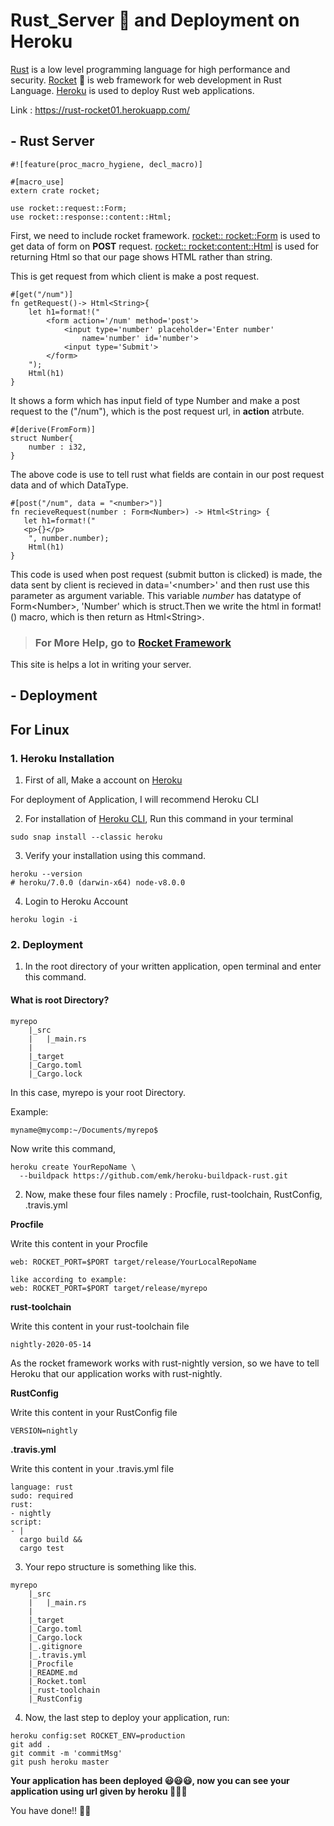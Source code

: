 # Rust_Server :rocket: and Deployment on Heroku

[Rust][] is a low level programming language for high performance and security.
[Rocket][] :rocket: is web framework for web development in Rust Language.
[Heroku][] is used to deploy Rust web applications.

[Rust]: https://www.rust-lang.org/
[Rocket]: https://rocket.rs/
[Heroku]: https://www.heroku.com/


Link : https://rust-rocket01.herokuapp.com/

## - Rust Server

```
#![feature(proc_macro_hygiene, decl_macro)]

#[macro_use]
extern crate rocket;

use rocket::request::Form;
use rocket::response::content::Html;
```

First, we need to include rocket framework. [rocket:: rocket::Form](https://api.rocket.rs/v0.4/rocket/request/struct.Form.html) is used to get data of form on **POST** request. [rocket:: rocket:content::Html](https://api.rocket.rs/v0.4/rocket/response/content/) is used for returning Html so that our page shows HTML rather than string.

This is get request from which client is make a post request.

```
#[get("/num")]
fn getRequest()-> Html<String>{
    let h1=format!("
        <form action='/num' method='post'>
            <input type='number' placeholder='Enter number'
                name='number' id='number'>
            <input type='Submit'>
        </form>
    ");
    Html(h1)
}
```

It shows a form which has input field of type Number and make a post request to the ("/num"), which is the post request url, in **action** atrbute.

```
#[derive(FromForm)]
struct Number{
    number : i32,
}
```
The above code is use to tell rust what fields are contain in our post request data and of which DataType. 

```
#[post("/num", data = "<number>")]
fn recieveRequest(number : Form<Number>) -> Html<String> {
   let h1=format!("
   <p>{}</p>
    ", number.number);
    Html(h1)
}
```

This code is used when post request (submit button is clicked)  is made, the data sent by client is recieved in data='\<number>' and then rust use this parameter as argument variable. This variable *number* has datatype of Form\<Number>, 'Number' which is struct.Then we write the html in format!() macro, which is then return as Html\<String>.


> ### For More Help, go to [Rocket Framework](https://rocket.rs/)

This site is helps a lot in writing your server.


## - Deployment

## For Linux 

### 1. Heroku Installation


1. First of all, Make a account on [Heroku](https://signup.heroku.com/login) 


For deployment of Application, I will recommend Heroku CLI

2. For installation of [Heroku CLI](https://devcenter.heroku.com/articles/getting-started-with-ruby#set-up), Run this command in your terminal

```
sudo snap install --classic heroku
```
3. Verify your installation using this command.

```
heroku --version 
# heroku/7.0.0 (darwin-x64) node-v8.0.0
```

4. Login to Heroku Account
```
heroku login -i
```

### 2. Deployment

1. In the root directory of your written application, open terminal and enter this command.

#### What is root Directory?

```
myrepo
    |_src
    |   |_main.rs
    |
    |_target
    |_Cargo.toml
    |_Cargo.lock
```

In this case, myrepo is your root Directory. 

Example:
```
myname@mycomp:~/Documents/myrepo$
```

Now write this command,

```
heroku create YourRepoName \
  --buildpack https://github.com/emk/heroku-buildpack-rust.git
```

2. Now, make these four files namely : Procfile, rust-toolchain, RustConfig, .travis.yml

**Procfile**

Write this content in your Procfile

```
web: ROCKET_PORT=$PORT target/release/YourLocalRepoName

like according to example: 
web: ROCKET_PORT=$PORT target/release/myrepo
```

**rust-toolchain**

Write this content in your rust-toolchain file

```
nightly-2020-05-14
```

As the rocket framework works with rust-nightly version, so we have to tell Heroku that our application works with rust-nightly.

**RustConfig**

Write this content in your RustConfig file

```
VERSION=nightly
```

**.travis.yml**

Write this content in your .travis.yml file

```
language: rust
sudo: required
rust:
- nightly
script:
- |
  cargo build &&
  cargo test
```

3. Your repo structure is something like this.

```
myrepo
    |_src
    |   |_main.rs
    |
    |_target
    |_Cargo.toml
    |_Cargo.lock
    |_.gitignore
    |_.travis.yml
    |_Procfile
    |_README.md
    |_Rocket.toml
    |_rust-toolchain
    |_RustConfig
```

4. Now, the last step to deploy your application, run:

```
heroku config:set ROCKET_ENV=production
git add .
git commit -m 'commitMsg'
git push heroku master
```

**Your application has been deployed :smiley::smiley::smiley:, now you can see your application using url given by heroku :clap::clap::clap:**

You have done!! :rocket::rocket:
